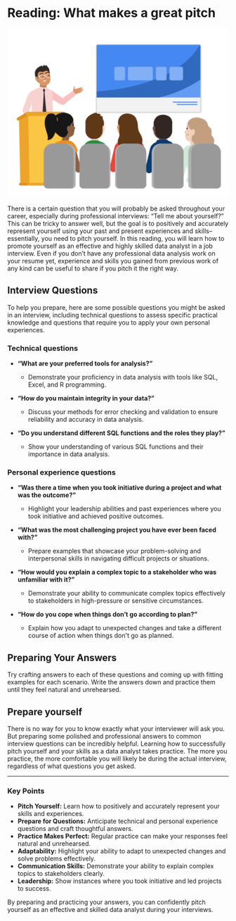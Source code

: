 # Reading: What makes a great pitch

![A person is standing behind a podium in front of an audience. There is a whiteboard in the background.](./resources/img-1.png)

There is a certain question that you will probably be asked throughout your career, especially during professional interviews: “Tell me about yourself?” This can be tricky to answer well, but the goal is to positively and accurately represent yourself using your past and present experiences and skills–essentially, you need to pitch yourself. In this reading, you will learn how to promote yourself as an effective and highly skilled data analyst in a job interview. Even if you don’t have any professional data analysis work on your resume yet, experience and skills you gained from previous work of any kind can be useful to share if you pitch it the right way.

## Interview Questions

To help you prepare, here are some possible questions you might be asked in an interview, including technical questions to assess specific practical knowledge and questions that require you to apply your own personal experiences.

### Technical questions

- **“What are your preferred tools for analysis?”**
  - Demonstrate your proficiency in data analysis with tools like SQL, Excel, and R programming.

- **“How do you maintain integrity in your data?”**
  - Discuss your methods for error checking and validation to ensure reliability and accuracy in data analysis.

- **“Do you understand different SQL functions and the roles they play?”**
  - Show your understanding of various SQL functions and their importance in data analysis.

### Personal experience questions

- **“Was there a time when you took initiative during a project and what was the outcome?”**
  - Highlight your leadership abilities and past experiences where you took initiative and achieved positive outcomes.

- **“What was the most challenging project you have ever been faced with?”**
  - Prepare examples that showcase your problem-solving and interpersonal skills in navigating difficult projects or situations.

- **“How would you explain a complex topic to a stakeholder who was unfamiliar with it?”**
  - Demonstrate your ability to communicate complex topics effectively to stakeholders in high-pressure or sensitive circumstances.

- **“How do you cope when things don’t go according to plan?”**
  - Explain how you adapt to unexpected changes and take a different course of action when things don't go as planned.

## Preparing Your Answers

Try crafting answers to each of these questions and coming up with fitting examples for each scenario. Write the answers down and practice them until they feel natural and unrehearsed.

## Prepare yourself

There is no way for you to know exactly what your interviewer will ask you. But preparing some polished and professional answers to common interview questions can be incredibly helpful. Learning how to successfully pitch yourself and your skills as a data analyst takes practice. The more you practice, the more comfortable you will likely be during the actual interview, regardless of what questions you get asked.

---

### Key Points

- **Pitch Yourself:** Learn how to positively and accurately represent your skills and experiences.
- **Prepare for Questions:** Anticipate technical and personal experience questions and craft thoughtful answers.
- **Practice Makes Perfect:** Regular practice can make your responses feel natural and unrehearsed.
- **Adaptability:** Highlight your ability to adapt to unexpected changes and solve problems effectively.
- **Communication Skills:** Demonstrate your ability to explain complex topics to stakeholders clearly.
- **Leadership:** Show instances where you took initiative and led projects to success.

By preparing and practicing your answers, you can confidently pitch yourself as an effective and skilled data analyst during your interviews.
